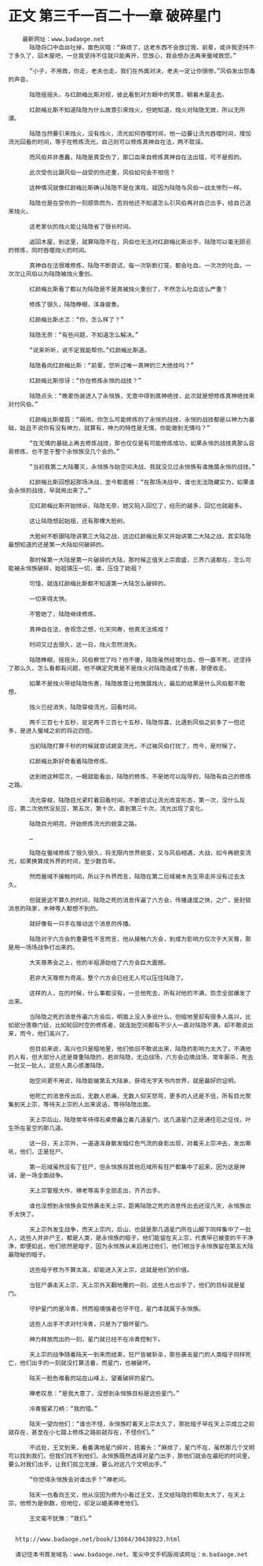 # 正文 第三千一百二十一章 破碎星门
        最新网址：www.badaoge.net
          陆隐将口中血丝吐掉，面色灰暗：“麻烦了，这老东西不会放过我，前辈，或许我坚持不了多久了，回木屋吧，一旦我坚持不住就只能离开，您放心，我会想办法再来蜃域救您。”
      
          “小子，不用救，你走，老夫也走，我们在外面对决，老夫一定让你很惨。”风伯发出怨毒的声音。
      
          陆隐摇摇头，与红颜梅比斯对视，彼此看到对方眼中的笑意，朝着木屋走去。
      
          红颜梅比斯不知道陆隐为什么故意引来烛火，但她知道，烛火对陆隐无效，所以无所谓。
      
          陆隐当然要引来烛火，没有烛火，流光如何吞噬时间，他一边要让流光吞噬时间，增加流光回看的时间，等于在修炼流光，自己则可以修炼真神自在法，两不耽误。
      
          而风伯并非愚蠢，陆隐是真受伤了，那口血来自修炼真神自在法出错，可不是假的。
      
          此次受伤比跟风伯一战受的伤还重，风伯如何会不相信？
      
          这种情况就像红颜梅比斯确认陆隐不是在演戏，就因为陆隐与风伯一战太惨烈一样。
      
          陆隐也是在受伤的一刻顺势而为，否则他还不知道怎么引风伯再对自己出手，给自己送来烛火。
      
          这老家伙的烛火能让陆隐省了很长时间。
      
          返回木屋，到这里，就算陆隐不在，风伯也无法对红颜梅比斯出手，陆隐可以毫无顾忌的修炼，同时吞噬烛火的时间。
      
          真神自在法很难修炼，陆隐不断尝试，每一次斩断灯笼，都会吐血，一次次的吐血，一次次让风伯以为陆隐被烛火重创。
      
          红颜梅比斯看了都以为陆隐是不是真被烛火重创了，不然怎么吐血这么严重？
      
          修炼了很久，陆隐睁眼，浑身疲惫。
      
          红颜梅比斯忐忑：“你，怎么样了？”
      
          陆隐无奈：“有些问题，不知道怎么解决。”
      
          “说来听听，说不定我能帮你。”红颜梅比斯道。
      
          陆隐看向红颜梅比斯：“前辈，您听过唯一真神的三大绝技吗？”
      
          红颜梅比斯惊讶：“你在修炼永恒的战技？”
      
          陆隐点头：“晚辈伪装进入了永恒族，无意中得到真神绝技，此次就是想修炼真神绝技来对付风伯。”
      
          红颜梅比斯蹙眉：“胡闹，你怎么可能修炼的了永恒的战技，永恒的战技都是以神力为基础，姑且不说你有没有神力，就算有，神力的特性是无情，你能做到无情吗？”
      
          “在无情的基础上再去修炼战技，那也仅仅是有可能修炼成功，如果永恒的战技真那么容易修炼，也不至于整个永恒族没几个会的。”
      
          “当初我第二大陆覆灭，永恒族与始空间决战，我就没见过永恒族有谁施展永恒的战技。”
      
          红颜梅比斯回想起那场决战，至今都震撼：“在那场决战中，谁也无法隐藏实力，如果谁会永恒的战技，早就用出来了…”
      
          见红颜梅比斯开始倾诉，陆隐无奈，她又陷入回忆了，经历的越多，回忆也就越多。
      
          这让陆隐想起始祖，还有那棵大脸树。
      
          大脸树不断跟陆隐讲第三大陆之战，这边红颜梅比斯又开始讲第二大陆之战，其实陆隐最想知道的还是第一大陆如何破碎的。
      
          那时候第一大陆是第一片破碎的大陆，那时候正值天上宗鼎盛，三界六道都在，怎么可能被永恒族破碎，始祖镇压一切，谁，压住了始祖？
      
          可惜，就连红颜梅比斯都不知道第一大陆怎么破碎的。
      
          一切来得太快。
      
          不管她了，陆隐继续修炼。
      
          真神自在法，舍观念之想，化天同寿，他真无法练成？
      
          时间又过去很久，这一日，烛火忽然消失。
      
          陆隐睁眼，摇摇头，风伯察觉了吗？他不傻，陆隐虽然经常吐血，但一直不死，还坚持了那么久，怎么看都有问题，他不确定究竟是不是烛火对陆隐造成了伤害，那便收走。
      
          如果不是烛火带给陆隐伤害，陆隐故意让他施展烛火，最后的结果是什么风伯都不敢想。
      
          烛火已经消失，陆隐穿梭流光，回看时间。
      
          两千三百七十五秒，足足两千三百七十五秒，陆隐惊喜，比遇到风伯之前多了一倍还多，是进入蜃域之前的将近四倍。
      
          当初陆隐打算千秒的时候就尝试蜕变流光，不过被风伯打扰了，而今，是时候了。
      
          红颜梅比斯好奇看着陆隐修炼。
      
          达到她这种层次，一眼就能看出，陆隐的修炼，不是她可以指导的，陆隐有自己的修炼之路。
      
          流光穿梭，陆隐目光紧盯着回看时间，不断尝试让流光改变形态，第一次，没什么反应，第二次依然没反应，第五次，第十次，直到第三十次，流光出现了变化。
      
          陆隐目光明亮，开始修炼流光的蜕变之路。
      
          …
      
          陆隐在蜃域修炼了很久很久，将无限内世界蜕变，又与风伯相遇，大战，如今再蜕变流光，如果换算成外界的时间，至少数百年。
      
          然而蜃域不接触时间，所以于外界而言，陆隐在第二厄域被木先生带走并没有过去太久。
      
          但就是这不算久的时间，陆隐之死的消息传遍了六方会，传播速度之快，之广，是封锁消息的陆家，木神等人都想不到的。
      
          就好像有一只手在推动这个消息的传播。
      
          陆隐对于六方会的重要性不言而言，他从接触六方会，到成为影响力仅次于大天尊，那是用一场场战争打出来的。
      
          大天尊茶会之上，他的半祖源劫给了六方会巨大震撼。
      
          若非大天尊修为奇高，整个六方会已经无人可以压住陆隐了。
      
          这样的人，在的时候，什么事都没有，一旦他死去，所有对他的不满，怨念全部爆发了出来。
      
          当陆隐之死的消息传遍六方会后，明面上没人多说什么，但暗地里却有很多人高兴，比如部分莲尊门徒，比如轮回时空的修炼者，就连始空间都有不少人一直对陆隐不满，却不敢说出来，而今，他们高兴了。
      
          但目前来说，高兴也只是暗地里，他们依旧不敢说出来，陆隐的影响力太大了，不满他的人有，但大部分人还是尊重陆隐的，若非陆隐，无边战场，六方会边境战场，常年厮杀，死去一批又一批人，这些人真心感激陆隐。
      
          始空间更不用说，陆隐能被第五大陆承，获得无字天书内世界，就是最好的证明。
      
          他死亡的消息传出后，无数人悲痛，无数人仰天怒骂，更多的人还是不信，所有目光聚集到天上宗，等待天上宗的人出来说话，等待陆隐出面。
      
          天上宗后山，陆隐常年待得石桌旁矗立着几道星门，这几道星门正是通往厄之征伐，叶生所在星空的那几道。
      
          这一日，天上宗外，一道道浑身散发暗红色气流的身影出现，对着天上宗冲去，发出嘶吼，他们，正是狂尸。
      
          第一厄域虽然没有了狂尸，但永恒族将其他厄域所有狂尸都集中了起来，因为这是神诫，是一场全面战争。
      
          天上宗警报大作，禅老等高手全部走出，齐齐出手。
      
          谁也没想到永恒族会突然袭击天上宗，距离陆隐之死的消息传出去还没几天，永恒族出手太快了。
      
          天上宗外发生战争，而天上宗内，后山，也就是那几道星门所在山脚下同样集中了一批人，这些人并非尸王，都是人类，是永恒族的暗子，他们能留在天上宗，代表早已被查的干干净净，即便如此，他们依然是暗子，因为永恒族从未启用过他们，他们相当于永恒族留在第五大陆最隐秘的暗子。
      
          这些暗子修为不算太高，却能进入天上宗，这就是他们的价值。
      
          当狂尸袭击天上宗，天上宗外天翻地覆的一刻，这些人也出手了，他们的目标就是星门。
      
          守护星门的是冷青，然而祖境强者也守不住，星门本就属于永恒族。
      
          这些人出手不求对付冷青，只是为了毁坏星门。
      
          神力释放而出的一刻，星门就已经不在冷青控制下。
      
          天上宗的战争随着陆天一到来而结束，狂尸皆被斩杀，那些袭击星门的人类暗子同样死亡，他们出手的一刻就没打算活着，而星门，也被破坏。
      
          陆天一脸色难看的站在山峰上，望着破碎的星门。
      
          禅老叹息：“是我大意了，没想到永恒族目标是这些星门。”
      
          冷青握紧刀柄：“我的错。”
      
          陆天一望向他们：“谁也不怪，永恒族盯着天上宗太久了，那批暗子早在天上宗成立之前就存在，甚至在小七踏上修炼之路前就存在，不怪你们。”
      
          不远处，王文到来，看着满地星门碎片，捂着头：“麻烦了，星门不在，虽然那几个文明可以找到我们，但我们找不到他们，永恒族既然选择对星门出手，那他们就会在最短的时间里，要么对我们出手，让我们孤立无援，要么对这几个文明出手。”
      
          “你觉得永恒族会对谁出手？”禅老问。
      
          陆天一也看向王文，他从没因为修为小看过王文，王文给陆隐的帮助太大了，在天上宗，他修为是倒数，但地位，却足以媲美禅老他们。
      
          王文毫不犹豫：“我们。”
      
      
      http://www.badaoge.net/book/13084/30438923.html
      
      请记住本书首发域名：www.badaoge.net。笔尖中文手机版阅读网址：m.badaoge.net